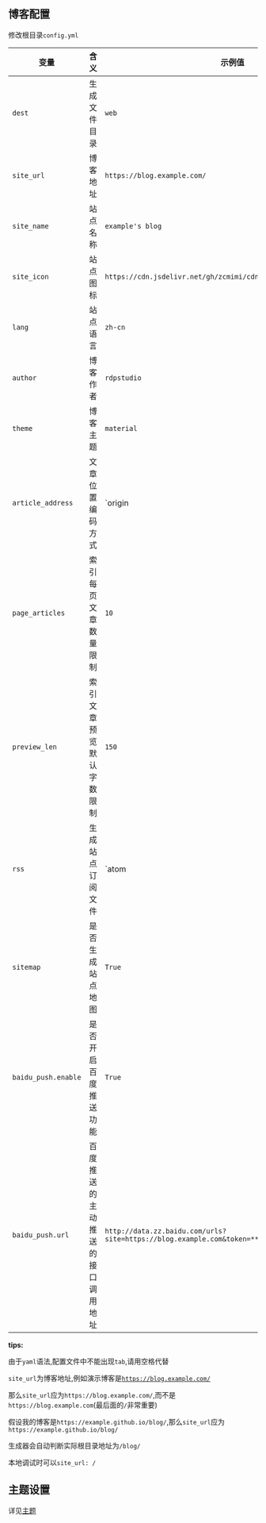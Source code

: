 ## 博客配置

修改根目录`config.yml`

|变量|含义|示例值|
|-|-|-|
|`dest`|生成文件目录|`web`|
|`site_url`|博客地址|`https://blog.example.com/`|
|`site_name`|站点名称|`example's blog`|
|`site_icon`|站点图标|`https://cdn.jsdelivr.net/gh/zcmimi/cdn@master/img/avatar_2.webp`|
|`lang`|站点语言|`zh-cn`|
|`author`|博客作者|`rdpstudio`|
|`theme`|博客主题|`material`|
|`article_address`|文章位置编码方式|`origin|pinyin|number`(文件名/文件名拼音/是发布的第几篇文章)|
|`page_articles`|索引每页文章数量限制|`10`|
|`preview_len`|索引文章预览默认字数限制|`150`|
|`rss`|生成站点订阅文件|`atom|rss`(atom规范/rss规范)|
|`sitemap`|是否生成站点地图|`True`|
|`baidu_push.enable`|是否开启百度推送功能|`True`|
|`baidu_push.url`|百度推送的主动推送的接口调用地址|`http://data.zz.baidu.com/urls?site=https://blog.example.com&token=****************`|

**tips:**

由于`yaml`语法,配置文件中不能出现`tab`,请用空格代替

`site_url`为博客地址,例如演示博客是[`https://blog.example.com/`](https://blog.example.com/)

那么`site_url`应为`https://blog.example.com/`,而不是`https://blog.example.com`(最后面的`/`非常重要)

假设我的博客是`https://example.github.io/blog/`,那么`site_url`应为`https://example.github.io/blog/`

生成器会自动判断实际根目录地址为`/blog/`

本地调试时可以`site_url: /`

## 主题设置

详见[主题](/主题/)
